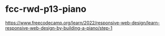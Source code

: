 # fcc-rwd-p13-piano
https://www.freecodecamp.org/learn/2022/responsive-web-design/learn-responsive-web-design-by-building-a-piano/step-1

